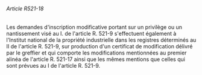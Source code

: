 ###### Article R521-18

Les demandes d'inscription modificative portant sur un privilège ou un nantissement visé au I. de l'article R. 521-9 s'effectuent également à l'Institut national de la propriété industrielle dans les registres déterminés au II de l'article R. 521-9, sur production d'un certificat de modification délivré par le greffier et qui comporte les modifications mentionnées au premier alinéa de l'article R. 521-17 ainsi que les mêmes mentions que celles qui sont prévues au I de l'article R. 521-9.

